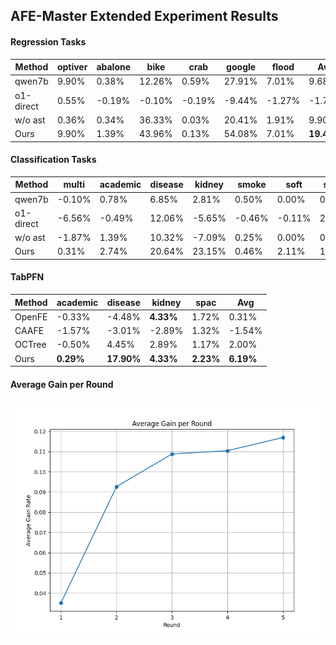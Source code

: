 ## AFE-Master Extended Experiment Results

#### Regression Tasks

| Method    | optiver | abalone | bike   | crab   | google | flood  | Avg        |
| --------- | ------- | ------- | ------ | ------ | ------ | ------ | ---------- |
| qwen7b    | 9.90%   | 0.38%   | 12.26% | 0.59%  | 27.91% | 7.01%  | 9.68%      |
| o1-direct | 0.55%   | -0.19%  | -0.10% | -0.19% | -9.44% | -1.27% | -1.77%     |
| w/o ast   | 0.36%   | 0.34%   | 36.33% | 0.03%  | 20.41% | 1.91%  | 9.90%      |
| Ours      | 9.90%   | 1.39%   | 43.96% | 0.13%  | 54.08% | 7.01%  | **19.41%** |

#### Classification Tasks

| Method    | multi  | academic | disease | kidney | smoke  | soft   | spac  | Avg       |
| --------- | ------ | -------- | ------- | ------ | ------ | ------ | ----- | --------- |
| qwen7b    | -0.10% | 0.78%    | 6.85%   | 2.81%  | 0.50%  | 0.00%  | 0.25% | 1.58%     |
| o1-direct | -6.56% | -0.49%   | 12.06%  | -5.65% | -0.46% | -0.11% | 2.81% | 0.23%     |
| w/o ast   | -1.87% | 1.39%    | 10.32%  | -7.09% | 0.25%  | 0.00%  | 0.45% | 0.49%     |
| Ours      | 0.31%  | 2.74%    | 20.64%  | 23.15% | 0.46%  | 2.11%  | 1.10% | **7.22%** |

#### TabPFN

| Method | academic  | disease    | kidney    | spac      | Avg       |
| ------ | --------- | ---------- | --------- | --------- | --------- |
| OpenFE | -0.33%    | -4.48%     | **4.33%** | 1.72%     | 0.31%     |
| CAAFE  | -1.57%    | -3.01%     | -2.89%    | 1.32%     | -1.54%    |
| OCTree | -0.50%    | 4.45%      | 2.89%     | 1.17%     | 2.00%     |
| Ours   | **0.29%** | **17.90%** | **4.33%** | **2.23%** | **6.19%** |

#### Average Gain per Round

![Average Gain per Round](average_gain_per_round.png)
